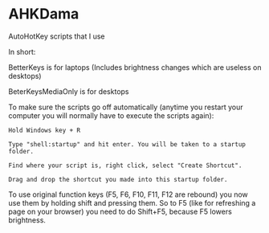 # AHKDama
AutoHotKey scripts that I use

In short:

BetterKeys is for laptops (Includes brightness changes which are useless on desktops)

BeterKeysMediaOnly is for desktops

To make sure the scripts go off automatically (anytime you restart your computer you will normally have to execute the scripts again):

	Hold Windows key + R
	
	Type "shell:startup" and hit enter. You will be taken to a startup folder.
	
	Find where your script is, right click, select "Create Shortcut".
	
	Drag and drop the shortcut you made into this startup folder.

To use original function keys (F5, F6, F10, F11, F12 are rebound) you now use them by holding shift and pressing them. So to F5 (like for refreshing a page on your browser) you need to do Shift+F5, because F5 lowers brightness.
